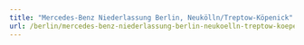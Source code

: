 ```yaml
---
title: "Mercedes-Benz Niederlassung Berlin, Neukölln/Treptow-Köpenick"
url: /berlin/mercedes-benz-niederlassung-berlin-neukoelln-treptow-koepenick/
---
```


